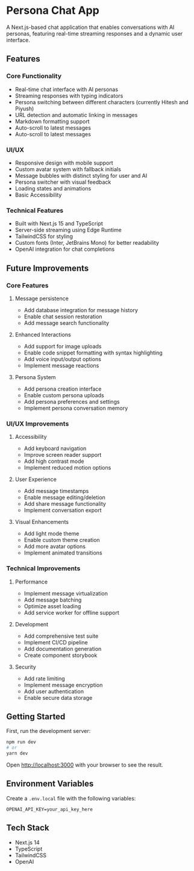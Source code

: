 # Persona Chat App

A Next.js-based chat application that enables conversations with AI personas, featuring real-time streaming responses and a dynamic user interface.

## Features

### Core Functionality

- Real-time chat interface with AI personas
- Streaming responses with typing indicators
- Persona switching between different characters (currently Hitesh and Piyush)
- URL detection and automatic linking in messages
- Markdown formatting support
- Auto-scroll to latest messages
- Auto-scroll to latest messages

### UI/UX

- Responsive design with mobile support
- Custom avatar system with fallback initials
- Message bubbles with distinct styling for user and AI
- Persona switcher with visual feedback
- Loading states and animations
- Basic Accessibility

### Technical Features

- Built with Next.js 15 and TypeScript
- Server-side streaming using Edge Runtime
- TailwindCSS for styling
- Custom fonts (Inter, JetBrains Mono) for better readability
- OpenAI integration for chat completions

## Future Improvements

### Core Features

1. Message persistence

   - Add database integration for message history
   - Enable chat session restoration
   - Add message search functionality

2. Enhanced Interactions

   - Add support for image uploads
   - Enable code snippet formatting with syntax highlighting
   - Add voice input/output options
   - Implement message reactions

3. Persona System
   - Add persona creation interface
   - Enable custom persona uploads
   - Add persona preferences and settings
   - Implement persona conversation memory

### UI/UX Improvements

1. Accessibility

   - Add keyboard navigation
   - Improve screen reader support
   - Add high contrast mode
   - Implement reduced motion options

2. User Experience

   - Add message timestamps
   - Enable message editing/deletion
   - Add share message functionality
   - Implement conversation export

3. Visual Enhancements
   - Add light mode theme
   - Enable custom theme creation
   - Add more avatar options
   - Implement animated transitions

### Technical Improvements

1. Performance

   - Implement message virtualization
   - Add message batching
   - Optimize asset loading
   - Add service worker for offline support

2. Development

   - Add comprehensive test suite
   - Implement CI/CD pipeline
   - Add documentation generation
   - Create component storybook

3. Security
   - Add rate limiting
   - Implement message encryption
   - Add user authentication
   - Enable secure data storage

## Getting Started

First, run the development server:

```bash
npm run dev
# or
yarn dev
```

Open [http://localhost:3000](http://localhost:3000) with your browser to see the result.

## Environment Variables

Create a `.env.local` file with the following variables:

```env
OPENAI_API_KEY=your_api_key_here
```

## Tech Stack

- Next.js 14
- TypeScript
- TailwindCSS
- OpenAI
